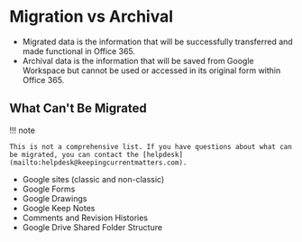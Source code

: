 # Migration vs Archival
* Migrated data is the information that will be successfully transferred and made functional in Office 365.
* Archival data is the information that will be saved from Google Workspace but cannot be used or accessed in its original form within Office 365.

## What Can't Be Migrated
!!! note

    This is not a comprehensive list. If you have questions about what can be migrated, you can contact the [helpdesk](mailto:helpdesk@keepingcurrentmatters.com).

* Google sites (classic and non-classic)
* Google Forms
* Google Drawings
* Google Keep Notes
* Comments and Revision Histories
* Google Drive Shared Folder Structure
